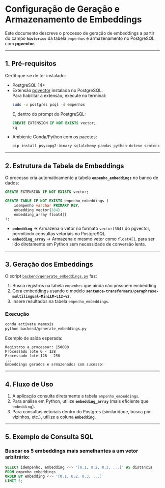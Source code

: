 # Configuração de Geração e Armazenamento de Embeddings

Este documento descreve o processo de geração de embeddings a partir do campo **`historico`** da tabela `empenhos` e armazenamento no PostgreSQL com **pgvector**.

---

## 1. Pré-requisitos

Certifique-se de ter instalado:

- PostgreSQL 14+
- Extensão [pgvector](https://github.com/pgvector/pgvector) instalada no PostgreSQL.  
  Para habilitar a extensão, execute no terminal:
  ```bash
  sudo -u postgres psql -d empenhos
  ```
  E, dentro do prompt do PostgreSQL:
  ```sql
  CREATE EXTENSION IF NOT EXISTS vector;
  \q
  ```
- Ambiente Conda/Python com os pacotes:
  ```bash
  pip install psycopg2-binary sqlalchemy pandas python-dotenv sentence-transformers
  ```

---

## 2. Estrutura da Tabela de Embeddings

O processo cria automaticamente a tabela **`empenho_embeddings`** no banco de dados:

```sql
CREATE EXTENSION IF NOT EXISTS vector;

CREATE TABLE IF NOT EXISTS empenho_embeddings (
    idempenho varchar PRIMARY KEY,
    embedding vector(384),
    embedding_array float4[]
);
```

- **`embedding`** → Armazena o vetor no formato `vector(384)` do pgvector, permitindo consultas vetoriais no PostgreSQL.  
- **`embedding_array`** → Armazena o mesmo vetor como `float4[]`, para ser lido diretamente em Python sem necessidade de conversão lenta.

---

## 3. Geração dos Embeddings

O script [`backend/generate_embeddings.py`](../backend/generate_embeddings.py) faz:

1. Busca registros na tabela `empenhos` que ainda não possuem embedding.
2. Gera embeddings usando o modelo **`sentence-transformers/paraphrase-multilingual-MiniLM-L12-v2`**.
3. Insere resultados na tabela `empenho_embeddings`.

### Execução

```bash
conda activate nemesis
python backend/generate_embeddings.py
```

Exemplo de saída esperada:

```
Registros a processar: 150000
Processado lote 0 - 128
Processado lote 128 - 256
...
Embeddings gerados e armazenados com sucesso!
```

---

## 4. Fluxo de Uso

1. A aplicação consulta diretamente a tabela `empenho_embeddings`.  
2. Para análise em Python, utilize **`embedding_array`** (mais eficiente que `embedding`).  
3. Para consultas vetoriais dentro do Postgres (similaridade, busca por vizinhos, etc.), utilize a coluna **`embedding`**.

---

## 5. Exemplo de Consulta SQL

### Buscar os 5 embeddings mais semelhantes a um vetor arbitrário:

```sql
SELECT idempenho, embedding <-> '[0.1, 0.2, 0.3, ...]' AS distancia
FROM empenho_embeddings
ORDER BY embedding <-> '[0.1, 0.2, 0.3, ...]'
LIMIT 5;
```
